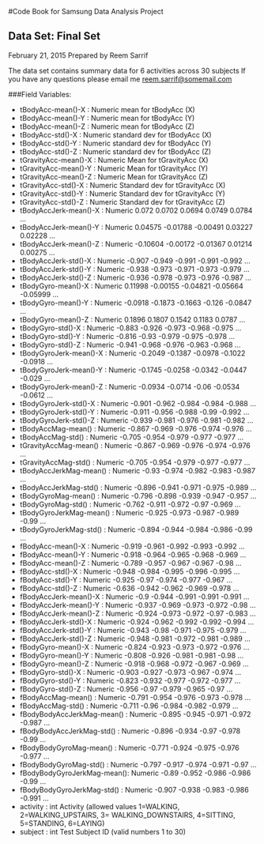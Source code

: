 #Code Book for Samsung Data Analysis Project

## Data Set: Final Set
February 21, 2015
Prepared by Reem Sarrif

The data set contains summary data for 6 activities across 30 subjects
If you have any questions please email me reem.sarrif@somemail.com

###Field Variables:
* tBodyAcc-mean()-X          : Numeric  mean for tBodyAcc (X)
 * tBodyAcc-mean()-Y          : Numeric  mean for tBodyAcc (Y)
 * tBodyAcc-mean()-Z          : Numeric  mean for tBodyAcc (Z)
 * tBodyAcc-std()-X           : Numeric  standard dev for tBodyAcc (X)
 * tBodyAcc-std()-Y           : Numeric  standard dev for tBodyAcc (Y)
 * tBodyAcc-std()-Z           : Numeric  standard dev for tBodyAcc (Z)
 * tGravityAcc-mean()-X       : Numeric  Mean for tGravityAcc (X)
 * tGravityAcc-mean()-Y       : Numeric  Mean for tGravityAcc (Y)
 * tGravityAcc-mean()-Z       : Numeric  Mean for tGravityAcc (Z)
 * tGravityAcc-std()-X        : Numeric  Standard dev for tGravityAcc (X)
 * tGravityAcc-std()-Y        : Numeric  Standard dev for tGravityAcc (Y)
 * tGravityAcc-std()-Z        : Numeric  Standard dev for tGravityAcc (Z)
 * tBodyAccJerk-mean()-X      : Numeric  0.072 0.0702 0.0694 0.0749 0.0784 ...
 * tBodyAccJerk-mean()-Y      : Numeric  0.04575 -0.01788 -0.00491 0.03227 0.02228 ...
 * tBodyAccJerk-mean()-Z      : Numeric  -0.10604 -0.00172 -0.01367 0.01214 0.00275 ...
 * tBodyAccJerk-std()-X       : Numeric  -0.907 -0.949 -0.991 -0.991 -0.992 ...
 * tBodyAccJerk-std()-Y       : Numeric  -0.938 -0.973 -0.971 -0.973 -0.979 ...
 * tBodyAccJerk-std()-Z       : Numeric  -0.936 -0.978 -0.973 -0.976 -0.987 ...
 * tBodyGyro-mean()-X         : Numeric  0.11998 -0.00155 -0.04821 -0.05664 -0.05999 ...
 * tBodyGyro-mean()-Y         : Numeric  -0.0918 -0.1873 -0.1663 -0.126 -0.0847 ...
 * tBodyGyro-mean()-Z         : Numeric  0.1896 0.1807 0.1542 0.1183 0.0787 ...
 * tBodyGyro-std()-X          : Numeric  -0.883 -0.926 -0.973 -0.968 -0.975 ...
 * tBodyGyro-std()-Y          : Numeric  -0.816 -0.93 -0.979 -0.975 -0.978 ...
 * tBodyGyro-std()-Z          : Numeric  -0.941 -0.968 -0.976 -0.963 -0.968 ...
 * tBodyGyroJerk-mean()-X     : Numeric  -0.2049 -0.1387 -0.0978 -0.1022 -0.0918 ...
 * tBodyGyroJerk-mean()-Y     : Numeric  -0.1745 -0.0258 -0.0342 -0.0447 -0.029 ...
 * tBodyGyroJerk-mean()-Z     : Numeric  -0.0934 -0.0714 -0.06 -0.0534 -0.0612 ...
 * tBodyGyroJerk-std()-X      : Numeric  -0.901 -0.962 -0.984 -0.984 -0.988 ...
 * tBodyGyroJerk-std()-Y      : Numeric  -0.911 -0.956 -0.988 -0.99 -0.992 ...
 * tBodyGyroJerk-std()-Z      : Numeric  -0.939 -0.981 -0.976 -0.981 -0.982 ...
 * tBodyAccMag-mean()         : Numeric  -0.867 -0.969 -0.976 -0.974 -0.976 ...
 * tBodyAccMag-std()          : Numeric  -0.705 -0.954 -0.979 -0.977 -0.977 ...
 * tGravityAccMag-mean()      : Numeric  -0.867 -0.969 -0.976 -0.974 -0.976 ...
 * tGravityAccMag-std()       : Numeric  -0.705 -0.954 -0.979 -0.977 -0.977 ...
 * tBodyAccJerkMag-mean()     : Numeric  -0.93 -0.974 -0.982 -0.983 -0.987 ...
 * tBodyAccJerkMag-std()      : Numeric  -0.896 -0.941 -0.971 -0.975 -0.989 ...
 * tBodyGyroMag-mean()        : Numeric  -0.796 -0.898 -0.939 -0.947 -0.957 ...
 * tBodyGyroMag-std()         : Numeric  -0.762 -0.911 -0.972 -0.97 -0.969 ...
 * tBodyGyroJerkMag-mean()    : Numeric  -0.925 -0.973 -0.987 -0.989 -0.99 ...
 * tBodyGyroJerkMag-std()     : Numeric  -0.894 -0.944 -0.984 -0.986 -0.99 ...
 * fBodyAcc-mean()-X          : Numeric  -0.919 -0.961 -0.992 -0.993 -0.992 ...
 * fBodyAcc-mean()-Y          : Numeric  -0.918 -0.964 -0.965 -0.968 -0.969 ...
 * fBodyAcc-mean()-Z          : Numeric  -0.789 -0.957 -0.967 -0.967 -0.98 ...
 * fBodyAcc-std()-X           : Numeric  -0.948 -0.984 -0.995 -0.996 -0.995 ...
 * fBodyAcc-std()-Y           : Numeric  -0.925 -0.97 -0.974 -0.977 -0.967 ...
 * fBodyAcc-std()-Z           : Numeric  -0.636 -0.942 -0.962 -0.969 -0.978 ...
 * fBodyAccJerk-mean()-X      : Numeric  -0.9 -0.944 -0.991 -0.991 -0.991 ...
 * fBodyAccJerk-mean()-Y      : Numeric  -0.937 -0.969 -0.973 -0.972 -0.98 ...
 * fBodyAccJerk-mean()-Z      : Numeric  -0.924 -0.973 -0.972 -0.97 -0.983 ...
 * fBodyAccJerk-std()-X       : Numeric  -0.924 -0.962 -0.992 -0.992 -0.994 ...
 * fBodyAccJerk-std()-Y       : Numeric  -0.943 -0.98 -0.971 -0.975 -0.979 ...
 * fBodyAccJerk-std()-Z       : Numeric  -0.948 -0.981 -0.972 -0.981 -0.989 ...
 * fBodyGyro-mean()-X         : Numeric  -0.824 -0.923 -0.973 -0.972 -0.976 ...
 * fBodyGyro-mean()-Y         : Numeric  -0.808 -0.926 -0.981 -0.981 -0.98 ...
 * fBodyGyro-mean()-Z         : Numeric  -0.918 -0.968 -0.972 -0.967 -0.969 ...
 * fBodyGyro-std()-X          : Numeric  -0.903 -0.927 -0.973 -0.967 -0.974 ...
 * fBodyGyro-std()-Y          : Numeric  -0.823 -0.932 -0.977 -0.972 -0.977 ...
 * fBodyGyro-std()-Z          : Numeric  -0.956 -0.97 -0.979 -0.965 -0.97 ...
 * fBodyAccMag-mean()         : Numeric  -0.791 -0.954 -0.976 -0.973 -0.978 ...
 * fBodyAccMag-std()          : Numeric  -0.711 -0.96 -0.984 -0.982 -0.979 ...
 * fBodyBodyAccJerkMag-mean() : Numeric  -0.895 -0.945 -0.971 -0.972 -0.987 ...
 * fBodyBodyAccJerkMag-std()  : Numeric  -0.896 -0.934 -0.97 -0.978 -0.99 ...
 * fBodyBodyGyroMag-mean()    : Numeric  -0.771 -0.924 -0.975 -0.976 -0.977 ...
 * fBodyBodyGyroMag-std()     : Numeric  -0.797 -0.917 -0.974 -0.971 -0.97 ...
 * fBodyBodyGyroJerkMag-mean(): Numeric  -0.89 -0.952 -0.986 -0.986 -0.99 ...
 * fBodyBodyGyroJerkMag-std() : Numeric  -0.907 -0.938 -0.983 -0.986 -0.991 ...
 * activity                   : int  Activity (allowed values 1=WALKING, 2=WALKING_UPSTAIRS, 3= WALKING_DOWNSTAIRS, 4=SITTING, 5=STANDING, 6=LAYING)
 * subject                    : int  Test Subject ID (valid numbers 1 to 30)